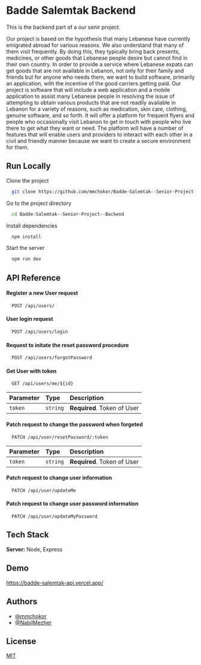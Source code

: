 
# Badde Salemtak Backend

This is the backend part of a our senir project.

Our project is based on the hypothesis that many Lebanese have currently emigrated abroad for various reasons. We also understand that many of them visit frequently. By doing this, they typically bring back presents, medicines, or other goods that Lebanese people desire but cannot find in their own country. In order to provide a service where Lebanese expats can get goods that are not available in Lebanon, not only for their family and friends but for anyone who needs them, we want to build software, primarily an application, with the incentive of the good carriers getting paid.
Our project is software that will include a web application and a mobile application to assist many Lebanese people in resolving the issue of attempting to obtain various products that are not readily available in Lebanon for a variety of reasons, such as medication, skin care, clothing, genuine software, and so forth. It will offer a platform for frequent flyers and people who occasionally visit Lebanon to get in touch with people who live there to get what they want or need. The platform will have a number of features that will enable users and providers to interact with each other in a civil and friendly manner because we want to create a secure environment for them.



## Run Locally

Clone the project

```bash
  git clone https://github.com/mmchokor/Badde-Salemtak--Senior-Project--Backend.git
```

Go to the project directory

```bash
  cd Badde-Salemtak--Senior-Project--Backend
```

Install dependencies

```bash
  npm install
```

Start the server

```bash
  npm run dev
```


## API Reference

#### Register a new User request

```http
  POST /api/users/
```

#### User login request

```http
  POST /api/users/login
```

#### Request to initate the reset password procedure

```http
  POST /api/users/forgotPassword
```

#### Get User with token

```http
  GET /api/users/me/${id}
```

| Parameter | Type     | Description                       |
| :-------- | :------- | :-------------------------------- |
| `token`   | `string` | **Required**. Token of User       |

#### Patch request to change the password when forgeted

```http
  PATCH /api/user/resetPassword/:token
```

| Parameter | Type     | Description                       |
| :-------- | :------- | :-------------------------------- |
| `token`   | `string` | **Required**. Token of User       |

#### Patch request to change user information

```http
  PATCH /api/user/updateMe
```

#### Patch request to change user password information

```http
  PATCH /api/user/updateMyPassword
```

## Tech Stack

**Server:** Node, Express


## Demo

https://badde-salemtak-api.vercel.app/
## Authors

- [@mmchokor](https://www.github.com/mmchokor)
- [@NabilMezher](https://www.github.com/NabilMezher)

## License

[MIT](https://choosealicense.com/licenses/mit/)

